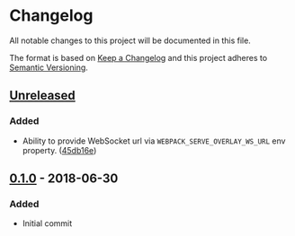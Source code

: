 # Changelog
All notable changes to this project will be documented in this file.

The format is based on [Keep a Changelog](http://keepachangelog.com/en/1.0.0/)
and this project adheres to [Semantic Versioning](http://semver.org/spec/v2.0.0.html).

## [Unreleased]

### Added
 - Ability to provide WebSocket url via `WEBPACK_SERVE_OVERLAY_WS_URL` env property. ([45db16e])

## [0.1.0] - 2018-06-30

### Added
 - Initial commit

[Unreleased]: https://github.com/g-rath/webpack-serve-overlay/compare/v0.1.0...HEAD

[0.1.0]: https://github.com/g-rath/webpack-serve-overlay/compare/v0.0.0...v0.1.0

[45db16e]: https://github.com/g-rath/webpack-serve-overlay/commit/45db16e
